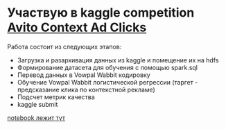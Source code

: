 # Участвую в kaggle competition [Avito Context Ad Clicks](https://www.kaggle.com/c/avito-context-ad-clicks)

Работа состоит из следующих этапов:
- Загрузка и разархивация данных из kaggle и помещение их на hdfs
- Формирование датасета для обучения с помощью spark.sql
- Перевод данных в Vowpal Wabbit кодировку
- Обучение Vowpal Wabbit логистической регрессии (таргет - предсказание клика по контекстной рекламе)
- Подсчет метрик качества
- kaggle submit

[notebook лежит тут](https://github.com/Blausher/show/blob/main/avito_click_prediction/click_prediction_notebook.ipynb)
